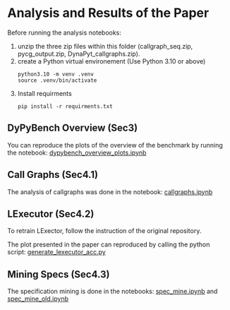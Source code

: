 # Analysis and Results of the Paper
Before running the analysis notebooks:
1. unzip the three zip files within this folder (callgraph_seq.zip, pycg_output.zip, DynaPyt_callgraphs.zip).
2. create a Python virtual environement (Use Python 3.10 or above)
    ```shell
    python3.10 -m venv .venv
    source .venv/bin/activate
    ```
3. Install requirments
    ```shell
    pip install -r requirments.txt
    ```
## DyPyBench Overview (Sec3)
You can reproduce the plots of the overview of the benchmark by running the notebook: [dypybench_overview_plots.ipynb](./dypybench_overview_plots.ipynb)

## Call Graphs (Sec4.1)
The analysis of callgraphs was done in the notebook: [callgraphs.ipynb](./callgraphs.ipynb)

## LExecutor (Sec4.2)
To retrain LExector, follow the instruction of the original repository.

The plot presented in the paper can reproduced by calling the python script: [generate_lexecutor_acc.py](./generate_lexecutor_acc.py)

## Mining Specs (Sec4.3)
The specification mining is done in the notebooks: [spec_mine.ipynb](./spec_mine.ipynb) and [spec_mine_old.ipynb](./spec_mine_old.ipynb)